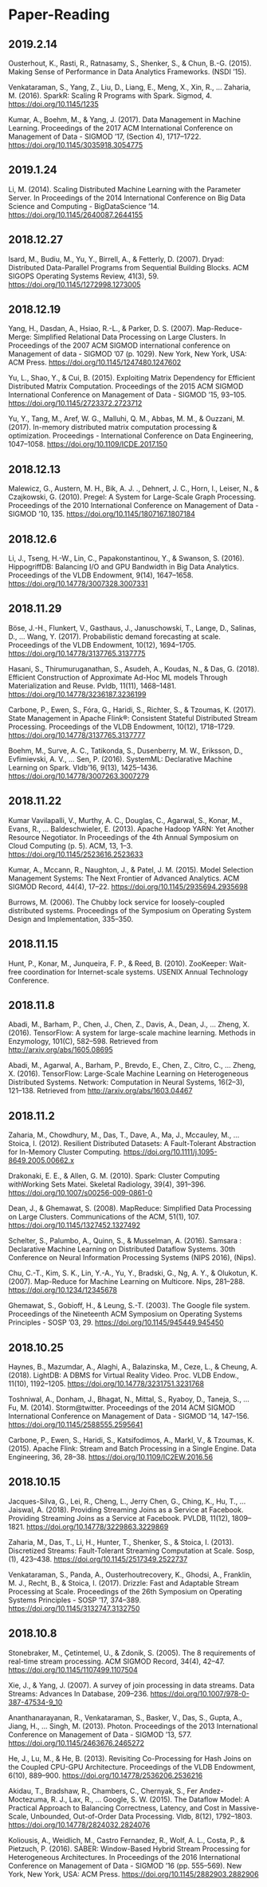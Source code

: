 # Paper-Reading
## 2019.2.14
Ousterhout, K., Rasti, R., Ratnasamy, S., Shenker, S., & Chun, B.-G. (2015). Making Sense of Performance in Data Analytics Frameworks. (NSDI ’15).

Venkataraman, S., Yang, Z., Liu, D., Liang, E., Meng, X., Xin, R., … Zaharia, M. (2016). SparkR: Scaling R Programs with Spark. Sigmod, 4. https://doi.org/10.1145/1235

Kumar, A., Boehm, M., & Yang, J. (2017). Data Management in Machine Learning. Proceedings of the 2017 ACM International Conference on Management of Data  - SIGMOD ’17, (Section 4), 1717–1722. https://doi.org/10.1145/3035918.3054775

## 2019.1.24
Li, M. (2014). Scaling Distributed Machine Learning with the Parameter Server. In Proceedings of the 2014 International Conference on Big Data Science and Computing - BigDataScience ’14. https://doi.org/10.1145/2640087.2644155

## 2018.12.27
Isard, M., Budiu, M., Yu, Y., Birrell, A., & Fetterly, D. (2007). Dryad: Distributed Data-Parallel Programs from Sequential Building Blocks. ACM SIGOPS Operating Systems Review, 41(3), 59. https://doi.org/10.1145/1272998.1273005

## 2018.12.19
Yang, H., Dasdan, A., Hsiao, R.-L., & Parker, D. S. (2007). Map-Reduce-Merge: Simplified Relational Data Processing on Large Clusters. In Proceedings of the 2007 ACM SIGMOD international conference on Management of data - SIGMOD ’07 (p. 1029). New York, New York, USA: ACM Press. https://doi.org/10.1145/1247480.1247602

Yu, L., Shao, Y., & Cui, B. (2015). Exploiting Matrix Dependency for Efficient Distributed Matrix Computation. Proceedings of the 2015 ACM SIGMOD International Conference on Management of Data - SIGMOD ’15, 93–105. https://doi.org/10.1145/2723372.2723712

Yu, Y., Tang, M., Aref, W. G., Malluhi, Q. M., Abbas, M. M., & Ouzzani, M. (2017). In-memory distributed matrix computation processing & optimization. Proceedings - International Conference on Data Engineering, 1047–1058. https://doi.org/10.1109/ICDE.2017.150

## 2018.12.13
Malewicz, G., Austern, M. H., Bik, A. J. ., Dehnert, J. C., Horn, I., Leiser, N., & Czajkowski, G. (2010). Pregel: A System for Large-Scale Graph Processing. Proceedings of the 2010 International Conference on Management of Data - SIGMOD ’10, 135. https://doi.org/10.1145/1807167.1807184

## 2018.12.6
Li, J., Tseng, H.-W., Lin, C., Papakonstantinou, Y., & Swanson, S. (2016). HippogriffDB: Balancing I/O and GPU Bandwidth in Big Data Analytics. Proceedings of the VLDB Endowment, 9(14), 1647–1658. https://doi.org/10.14778/3007328.3007331

## 2018.11.29
Böse, J.-H., Flunkert, V., Gasthaus, J., Januschowski, T., Lange, D., Salinas, D., … Wang, Y. (2017). Probabilistic demand forecasting at scale. Proceedings of the VLDB Endowment, 10(12), 1694–1705. https://doi.org/10.14778/3137765.3137775

Hasani, S., Thirumuruganathan, S., Asudeh, A., Koudas, N., & Das, G. (2018). Efficient Construction of Approximate Ad-Hoc ML models Through Materialization and Reuse. Pvldb, 11(11), 1468–1481. https://doi.org/10.14778/3236187.3236199

Carbone, P., Ewen, S., Fóra, G., Haridi, S., Richter, S., & Tzoumas, K. (2017). State Management in Apache Flink®: Consistent Stateful Distributed Stream Processing. Proceedings of the VLDB Endowment, 10(12), 1718–1729. https://doi.org/10.14778/3137765.3137777

Boehm, M., Surve, A. C., Tatikonda, S., Dusenberry, M. W., Eriksson, D., Evfimievski, A. V., … Sen, P. (2016). SystemML: Declarative Machine Learning on Spark. Vldb’16, 9(13), 1425–1436. https://doi.org/10.14778/3007263.3007279

## 2018.11.22
Kumar Vavilapalli, V., Murthy, A. C., Douglas, C., Agarwal, S., Konar, M., Evans, R., … Baldeschwieler, E. (2013). Apache Hadoop YARN: Yet Another Resource Negotiator. In Proceedings of the 4th Annual Symposium on Cloud Computing (p. 5). ACM, 13, 1–3. https://doi.org/10.1145/2523616.2523633

Kumar, A., Mccann, R., Naughton, J., & Patel, J. M. (2015). Model Selection Management Systems: The Next Frontier of Advanced Analytics. ACM SIGMOD Record, 44(4), 17–22. https://doi.org/10.1145/2935694.2935698

Burrows, M. (2006). The Chubby lock service for loosely-coupled distributed systems. Proceedings of the Symposium on Operating System Design and Implementation, 335–350.

## 2018.11.15
Hunt, P., Konar, M., Junqueira, F. P., & Reed, B. (2010). ZooKeeper: Wait-free coordination for Internet-scale systems. USENIX Annual Technology Conference.

## 2018.11.8
Abadi, M., Barham, P., Chen, J., Chen, Z., Davis, A., Dean, J., … Zheng, X. (2016). TensorFlow: A system for large-scale machine learning. Methods in Enzymology, 101(C), 582–598. Retrieved from http://arxiv.org/abs/1605.08695

Abadi, M., Agarwal, A., Barham, P., Brevdo, E., Chen, Z., Citro, C., … Zheng, X. (2016). TensorFlow: Large-Scale Machine Learning on Heterogeneous Distributed Systems. Network: Computation in Neural Systems, 16(2–3), 121–138. Retrieved from http://arxiv.org/abs/1603.04467

## 2018.11.2
Zaharia, M., Chowdhury, M., Das, T., Dave, A., Ma, J., Mccauley, M., … Stoica, I. (2012). Resilient Distributed Datasets: A Fault-Tolerant Abstraction for In-Memory Cluster Computing. https://doi.org/10.1111/j.1095-8649.2005.00662.x

Drakonaki, E. E., & Allen, G. M. (2010). Spark: Cluster Computing withWorking Sets Matei. Skeletal Radiology, 39(4), 391–396. https://doi.org/10.1007/s00256-009-0861-0

Dean, J., & Ghemawat, S. (2008). MapReduce: Simplified Data Processing on Large Clusters. Communications of the ACM, 51(1), 107. https://doi.org/10.1145/1327452.1327492

Schelter, S., Palumbo, A., Quinn, S., & Musselman, A. (2016). Samsara : Declarative Machine Learning on Distributed Dataflow Systems. 30th Conference on Neural Information Processing Systems (NIPS 2016), (Nips).

Chu, C.-T., Kim, S. K., Lin, Y.-A., Yu, Y., Bradski, G., Ng, A. Y., & Olukotun, K. (2007). Map-Reduce for Machine Learning on Multicore. Nips, 281–288. https://doi.org/10.1234/12345678

Ghemawat, S., Gobioff, H., & Leung, S.-T. (2003). The Google file system. Proceedings of the Nineteenth ACM Symposium on Operating Systems Principles  - SOSP ’03, 29. https://doi.org/10.1145/945449.945450

## 2018.10.25
Haynes, B., Mazumdar, A., Alaghi, A., Balazinska, M., Ceze, L., & Cheung, A. (2018). LightDB: A DBMS for Virtual Reality Video. Proc. VLDB Endow., 11(10), 1192–1205. https://doi.org/10.14778/3231751.3231768

Toshniwal, A., Donham, J., Bhagat, N., Mittal, S., Ryaboy, D., Taneja, S., … Fu, M. (2014). Storm@twitter. Proceedings of the 2014 ACM SIGMOD International Conference on Management of Data - SIGMOD ’14, 147–156. https://doi.org/10.1145/2588555.2595641

Carbone, P., Ewen, S., Haridi, S., Katsifodimos, A., Markl, V., & Tzoumas, K. (2015). Apache Flink: Stream and Batch Processing in a Single Engine. Data Engineering, 36, 28–38. https://doi.org/10.1109/IC2EW.2016.56

## 2018.10.15
Jacques-Silva, G., Lei, R., Cheng, L., Jerry Chen, G., Ching, K., Hu, T., … Jaiswal, A. (2018). Providing Streaming Joins as a Service at Facebook. Providing Streaming Joins as a Service at Facebook. PVLDB, 11(12), 1809–1821. https://doi.org/10.14778/3229863.3229869
  
Zaharia, M., Das, T., Li, H., Hunter, T., Shenker, S., & Stoica, I. (2013). Discretized Streams: Fault-Tolerant Streaming Computation at Scale. Sosp, (1), 423–438. https://doi.org/10.1145/2517349.2522737
  
Venkataraman, S., Panda, A., Ousterhoutrecovery, K., Ghodsi, A., Franklin, M. J., Recht, B., & Stoica, I. (2017). Drizzle: Fast and Adaptable Stream Processing at Scale. Proceedings of the 26th Symposium on Operating Systems Principles - SOSP ’17, 374–389. https://doi.org/10.1145/3132747.3132750

## 2018.10.8
Stonebraker, M., Çetintemel, U., & Zdonik, S. (2005). The 8 requirements of real-time stream processing. ACM SIGMOD Record, 34(4), 42–47. https://doi.org/10.1145/1107499.1107504

Xie, J., & Yang, J. (2007). A survey of join processing in data streams. Data Streams: Advances In Database, 209–236. https://doi.org/10.1007/978-0-387-47534-9_10

Ananthanarayanan, R., Venkataraman, S., Basker, V., Das, S., Gupta, A., Jiang, H., … Singh, M. (2013). Photon. Proceedings of the 2013 International Conference on Management of Data - SIGMOD ’13, 577. https://doi.org/10.1145/2463676.2465272

He, J., Lu, M., & He, B. (2013). Revisiting Co-Processing for Hash Joins on the Coupled CPU-GPU Architecture. Proceedings of the VLDB Endowment, 6(10), 889–900. https://doi.org/10.14778/2536206.2536216

Akidau, T., Bradshaw, R., Chambers, C., Chernyak, S., Fer Andez-Moctezuma, R. J., Lax, R., … Google, S. W. (2015). The Dataflow Model: A Practical Approach to Balancing Correctness, Latency, and Cost in Massive-Scale, Unbounded, Out-of-Order Data Processing. Vldb, 8(12), 1792–1803. https://doi.org/10.14778/2824032.2824076

Koliousis, A., Weidlich, M., Castro Fernandez, R., Wolf, A. L., Costa, P., & Pietzuch, P. (2016). SABER: Window-Based Hybrid Stream Processing for Heterogeneous Architectures. In Proceedings of the 2016 International Conference on Management of Data - SIGMOD ’16 (pp. 555–569). New York, New York, USA: ACM Press. https://doi.org/10.1145/2882903.2882906
